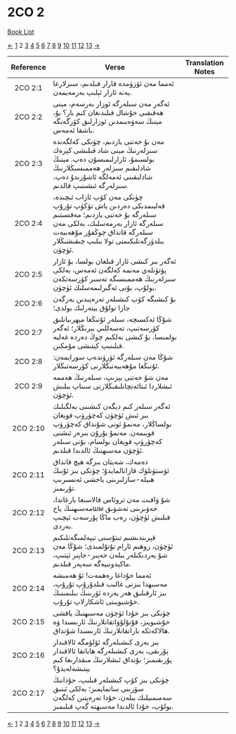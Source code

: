 # 2CO 2
[Book List](../README.md)

[<-](./chapter_1.md) [1](./chapter_1.md) 2 [3](./chapter_3.md) [4](./chapter_4.md) [5](./chapter_5.md) [6](./chapter_6.md) [7](./chapter_7.md) [8](./chapter_8.md) [9](./chapter_9.md) [10](./chapter_10.md) [11](./chapter_11.md) [12](./chapter_12.md) [13](./chapter_13.md) [->](./chapter_3.md)

| Reference | Verse | Translation Notes |
|:---------:|-------|-------------------|
|2CO 2:1|ئەمما مەن ئۆزۈمدە قارار قىلدىم، سىزلارغا يەنە ئازار ئېلىپ بەرمەيمەن.||
|2CO 2:2|ئەگەر مەن سىلەرگە ئوزار بەرسەم، مېنى ھەقىقىي خۇشال قىلىدىغان كىم بار؟ بۇ، مېنىڭ سەۋەبىمدىن ئوزارلىق كۆرگەنگە باشقا ئەمەس.||
|2CO 2:3|مەن بۇ خەتنى يازدىم، چۈنكى كەلگەندە سىزلەرنىڭ مېنى شاد قىلىشى كېرەك بولسىمۇ، ئازارلىمىسۇن دەپ. مېنىڭ شادلىقىم سىزلەر ھەممىسىڭلارنىڭ شادلىقىنى ئەمەلگە ئاشۇرىدۇ دەپ، سىزلەرگە ئىشىنىپ قالدىم.||
|2CO 2:4|چۈنكى مەن كۆپ ئازاب ئىچىدە، قەلبىمدىكى دەردىن ياش تۆكۈپ تۇرۇپ سىلەرگە بۇ خەتنى يازدىم؛ مەقسىتىم سىلەرگە ئازار بەرمەسلىك، بەلكى مەن سىلەرگە قانداق چوڭقۇر مۇھەببەت بىلدۈرگەنلىكىمنى تولا بىلىپ چىقىشىڭلار ئۈچۈن.||
|2CO 2:5|ئەگەر بىر كىشى ئازار قىلغان بولسا، بۇ ئازار پۈتۈنلەي مەنمە كەلگەن ئەمەس، بەلكى سىزلەرنىڭ ھەممىسىگە تەسىر كۆرسەتكەن بولۇپ، بۇنى ئەگىرلىمەسلىك ئۈچۈن.||
|2CO 2:6|بۇ كىشىگە كۆپ كىشىلەر تەرەپىدىن بەرگەن جازا تولۇق يېتەرلىك بولدى؛||
|2CO 2:7|شۇڭا ئەكسىچە، سىلەر ئۇنىڭغا مېھرىبانلىق كۆرسەتىپ، تەسەللىي بېرىڭلار؛ ئەگەر بولمىسا، بۇ كىشى بەلكىم چوڭ دەردە غەلبە قىلىنىپ كېتىشى مۇمكىن.||
|2CO 2:8|شۇڭا مەن سىلەرگە ئۈرۈندەپ سورايمەن: ئۇنىڭغا مۇھەببەتىڭلارنى كۆرسەتىڭلار.||
|2CO 2:9|مەن شۇ خەتنى يېزىپ، سىلەرنىڭ ھەممە ئىشلاردا ئىتائەتچانلىقىڭلارنى سىناپ بىلىش ئۈچۈن.||
|2CO 2:10|ئەگەر سىلەر كىم دېگەن كىشىنى بەلگىلىك بىر ئىش ئۈچۈن كەچۈرۈپ قويغان بولساڭلار، مەنمۇ ئونى شۇنداق كەچۈرۈپ قويىمەن. مەنمۇ بۇرۇن بىرەر ئىشنى كەچۈرۈپ قويغان بولسام، بۇنى سىلەر ئۈچۈن مەسىھنىڭ ئالدىدا قىلدىم.||
|2CO 2:11|دەمەك، شەيتان بىزگە ھېچ قانداق ئۈستۈنلۈك قازانالمايدۇ؛ چۈنكى بىز ئۇنىڭ ھىيلە-سازلىرىنى ياخشى ئەنسىرىپ تۇرىمىز.||
|2CO 2:12|شۇ ۋاقىت مەن تروئاس قالاسىغا بارغاندا، مەسىھنىڭ ياخшы خەۋىرىنى تەشۋىق قىلىش ئۈچۈن، رەب ماڭا پۇرسەت ئېچىپ بەردى.||
|2CO 2:13|قېرىندىشىم تىتۇسنى تېپەلمىگەنلىكىم ئۈچۈن، روھىم ئارام تۇتۇلمىدى؛ شۇڭا مەن شۇ يەردىكىلەر بىلەن خەيىر-خاپىر ئېتىپ، ماكېدونىيەگە سەپەر قىلدىم.||
|2CO 2:14|ئەمما خۇداغا رەھمەت! ئۇ ھەمىشە مەسىھدا بىزنى غالىب قىلدۇرۇپ تۇرۇپ، بىز ئارقىلىق ھەر يەردە ئۆزىنىڭ بىلىمىنىڭ خۇشبويىنى ئاشكارلاپ تۇرۇپ.||
|2CO 2:15|چۈنكى بىز خۇدا ئۈچۈن مەسىھنىڭ ياقشى خۇشبويىز، قۇتۇلۇۋاتقانلارنىڭ ئارىسىدا ۋە ھالاكەتكە باراتقانلارنىڭ ئارىسىدا شۇنداق.||
|2CO 2:16|بىز بەزى كىشىلەرگە ئۆلۈمگە ئالاقىدار پۇرىقى، بەزى كىشىلەرگە ھاياتقا ئالاقىدار پۇرىقىمىز؛ بۇنداق ئىشلارنىڭ مىقدارىغا كىم يېتىشەلەيدۇ؟||
|2CO 2:17|چۈنكى بىز كۆپ كىشىلەر قىلىپ، خۇدانىڭ سۆزىنى ساتمايمىز؛ بەلكى ئىنىق سەمىمىيلىك بىلەن، خۇدا تەرەپتىن كەلگەن بولۇپ، خۇدا ئالدىدا مەسىھتە گەپ قىلىمىز.||


[<-](./chapter_1.md) [1](./chapter_1.md) 2 [3](./chapter_3.md) [4](./chapter_4.md) [5](./chapter_5.md) [6](./chapter_6.md) [7](./chapter_7.md) [8](./chapter_8.md) [9](./chapter_9.md) [10](./chapter_10.md) [11](./chapter_11.md) [12](./chapter_12.md) [13](./chapter_13.md) [->](./chapter_3.md)